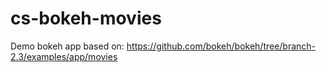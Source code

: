 # cs-bokeh-movies
Demo bokeh app based on: https://github.com/bokeh/bokeh/tree/branch-2.3/examples/app/movies
